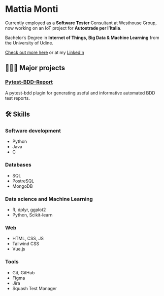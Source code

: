 # Mattia Monti
Currently employed as a **Software Tester** Consultant at Westhouse Group, now working on an IoT project for **Autostrade per l’Italia**.

Bachelor’s Degree in **Internet of Things, Big Data & Machine Learning** from the University of Udine.

[Check out more here](https://bento.me/mattiamonti) or at my [LinkedIn](https://www.linkedin.com/in/montimattia/)

## 👨🏻‍💻 Major projects
### <a href="https://github.com/mattiamonti/pytest-bdd-report" target="_blank">Pytest-BDD-Report</a>
A pytest-bdd plugin for generating useful and informative automated BDD test reports.


## 🛠 Skills
### Software development
- Python
- Java
- C

### Databases
- SQL
- PostreSQL
- MongoDB

### Data science and Machine Learning
- R, dplyr, ggplot2
- Python, Scikit-learn

### Web
- HTML, CSS, JS
- Tailwind CSS
- Vue.js

### Tools
- Git, GitHub
- Figma
- Jira
- Squash Test Manager

